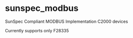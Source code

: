 # sunspec_modbus
SunSpec Compliant MODBUS Implementation C2000 devices

Currently supports only F28335

